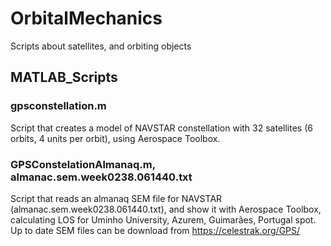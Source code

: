 # OrbitalMechanics
Scripts about satellites, and orbiting objects

## MATLAB_Scripts
  ### gpsconstellation.m               
  Script that creates a model of NAVSTAR constellation with 32 satellites (6 orbits, 4 units per orbit), using Aerospace Toolbox.

  ### GPSConstelationAlmanaq.m, almanac.sem.week0238.061440.txt 
  Script that reads an almanaq SEM file for NAVSTAR (almanac.sem.week0238.061440.txt), and show it with Aerospace Toolbox, calculating LOS for Uminho University, Azurem, Guimarães,
  Portugal spot. Up to date SEM files can be download from https://celestrak.org/GPS/

  
